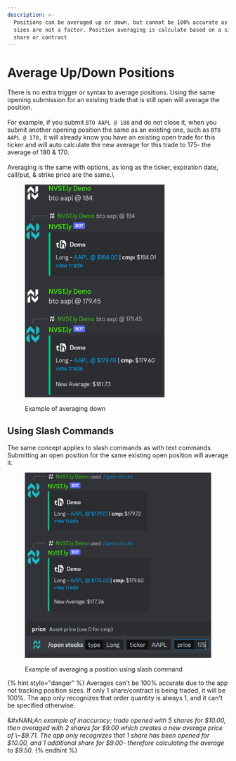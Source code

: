 ```yaml
---
description: >-
  Positions can be averaged up or down, but cannot be 100% accurate as position
  sizes are not a factor. Position averaging is calculate based on a single
  share or contract
---
```


# Average Up/Down Positions

There is no extra trigger or syntax to average positions. Using the same opening submission for an existing trade that is still open will average the position.\
\
For example, if you submit `BTO AAPL @ 180` and do not close it, when you submit another opening position the same as an existing one, such as `BTO AAPL @ 170,` it will already know you have an existing open trade for this ticker and will auto calculate the new average for this trade to 175- the average of 180 & 170.\
\
Averaging is the same with options, as long as the ticker, expiration date, call/put, & strike price are the same.\


<figure><img src="../.gitbook/assets/image (231).png" alt=""><figcaption><p>Example of averaging down</p></figcaption></figure>



## Using Slash Commands

The same concept applies to slash commands as with text commands. Submitting an open position for the same existing open position will average it.

<figure><img src="../.gitbook/assets/image (1) (1) (1) (1) (1) (1) (1) (1) (1) (1) (1) (1) (1) (1) (1) (1) (1) (1) (1) (1).png" alt=""><figcaption><p>Example of averaging a position using slash command</p></figcaption></figure>

{% hint style="danger" %}
Averages can't be 100% accurate due to the app not tracking position sizes. If only 1 share/contract is being traded, it will be 100%. The app only recognizes that order quantity is always 1, and it can't be specified otherwise. \
\
&#xNAN;_&#x41;n example of inaccuracy; trade opened with 5 shares for $10.00, then averaged with 2 shares for $9.00 which creates a new average price of \~$9.71. The app only recognizes that 1 share has been opened for $10.00, and 1 additional share for $9.00- therefore calculating the average to $9.50._
{% endhint %}
